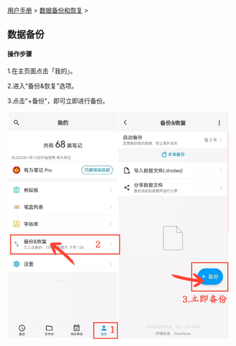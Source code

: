 [用户手册](/dragonnest/drawnote/manual) > [数据备份和恢复](/dragonnest/drawnote/manual/data_backup_and_recovery) >

数据备份
---
#### 操作步骤

1.在主页面点击「我的」。

2.进入“备份&恢复”选项。

3.点击"+备份"，即可立即进行备份。


![](imgs/data_backup.png)